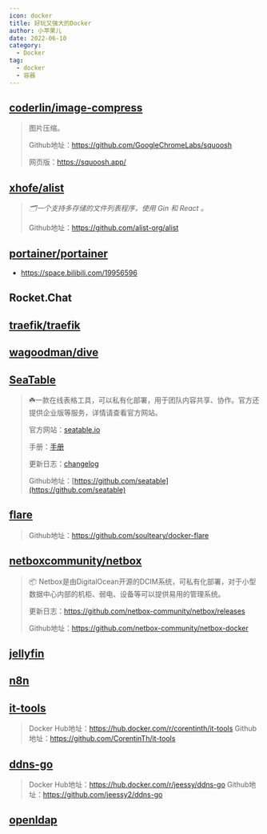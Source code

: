 ```yaml
---
icon: docker
title: 好玩又强大的Docker
author: 小苹果儿
date: 2022-06-10
category:
  - Docker
tag:
  - docker
  - 容器
---
```




## [coderlin/image-compress](https://registry.hub.docker.com/r/coderlin/image-compress)

  > 图片压缩。
  >
  > Github地址：<https://github.com/GoogleChromeLabs/squoosh>
  >
  > 网页版：<https://squoosh.app/>

## [xhofe/alist](https://hub.docker.com/r/xhofe/alist)

  > *🗂️一个支持多存储的文件列表程序，使用 Gin 和 React 。*
  >
  > Github地址：<https://github.com/alist-org/alist>

## [portainer/portainer](https://github.com/portainer/portainer)

- <https://space.bilibili.com/19956596>

## Rocket.Chat

## [traefik/traefik](https://github.com/traefik/traefik)

## [wagoodman/dive](https://github.com/wagoodman/dive)

## [SeaTable](https://hub.docker.com/r/seatable/seatable-developer)
  
  > :shamrock:一款在线表格工具，可以私有化部署，用于团队内容共享、协作。官方还提供企业版等服务，详情请查看官方网站。
  >
  > 官方网站：[seatable.io](https://seatable.io/)
  > 
  > 手册：[手册](https://docs.seatable.cn/published/seatable-manual/upgrade/upgrade_manual-ce.md)
  >
  > 更新日志：[changelog](https://seatable.io/docs/changelog/)
  >
  > Github地址：[https://github.com/seatable](https://github.com/seatable)
  
## [flare](https://hub.docker.com/r/soulteary/flare)

  > Github地址：<https://github.com/soulteary/docker-flare>
  
## [netboxcommunity/netbox](https://hub.docker.com/r/netboxcommunity/netbox)

  > :package: Netbox是由DigitalOcean开源的DCIM系统，可私有化部署，对于小型数据中心内部的机柜、弱电、设备等可以提供易用的管理系统。
  >
  > 更新日志：<https://github.com/netbox-community/netbox/releases>
  >
  > Github地址：<https://github.com/netbox-community/netbox-docker>

## [jellyfin](https://github.com/jellyfin/jellyfin)

## [n8n](https://github.com/n8n-io/n8n)

## [it-tools](https://github.com/CorentinTh/it-tools)

  > Docker Hub地址：<https://hub.docker.com/r/corentinth/it-tools>
  > Github地址：<https://github.com/CorentinTh/it-tools>

## [ddns-go](https://github.com/jeessy2/ddns-go)

  > Docker Hub地址：<https://hub.docker.com/r/jeessy/ddns-go>
  > Github地址：<https://github.com/jeessy2/ddns-go>

## [openldap](https://hub.docker.com/r/bitnami/openldap)
